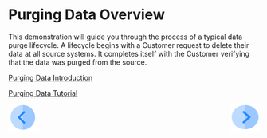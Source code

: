 # Purging Data Overview

This demonstration will guide you through the process of a typical data purge lifecycle. A lifecycle begins with a Customer request to delete their data at all source systems. It completes itself with the Customer verifying that the data was purged from the source.

[Purging Data Introduction](02_Purging_Data_Introduction.md)

[Purging Data Tutorial](03_01_Purging_Data_Tutorial.md)



[![Previous](../images/Previous.png)](../README.md)[<img align="right" width="60" height="54" src="../images/Next.png">](02_Purging_Data_Introduction.md)
